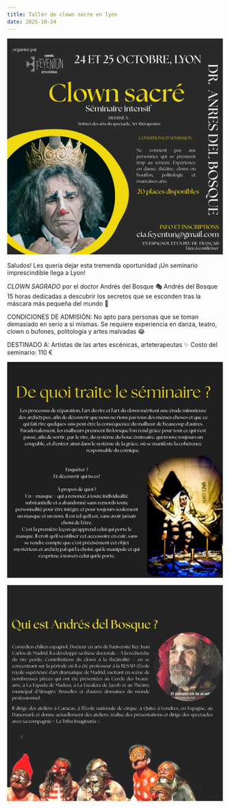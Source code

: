 ```yaml
---
title: Taller de clown secre en lyon
date: 2025-10-24
---
```


![](foto1.jpg)

Saludos! Les queria dejar esta tremenda oportunidad 
¡Un seminario imprescindible llega a Lyon!

*CLOWN SAGRADO* por el doctor Andrés del Bosque 🎭 Andrés del Bosque
15 horas dedicadas a descubrir los secretos que se esconden tras la máscara más pequeña del mundo 🔴

CONDICIONES DE ADMISIÓN:
No apto para personas que se toman demasiado en serio a sí mismas. Se requiere experiencia en danza, teatro, clown o bufones, politología y artes malvadas 😂

DESTINADO A:
Artistas de las artes escénicas, arteterapeutas
✨
Costo del seminario: 110 €

![](foto2.jpg)

![](foto3.jpg)